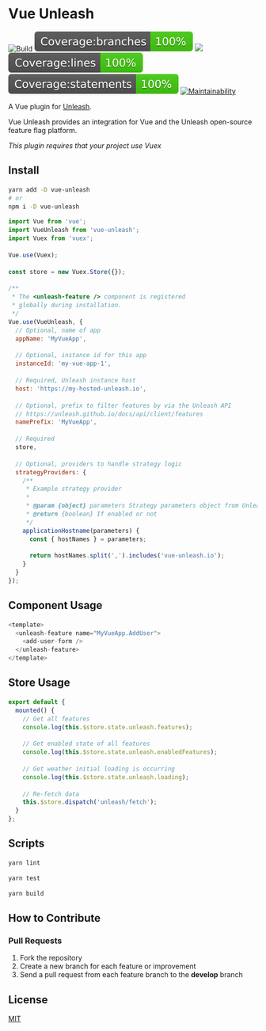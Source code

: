 # Vue Unleash

![Build](https://github.com/crishellco/vue-unleash/workflows/Build/badge.svg)
![](badges/badge-branches.svg)
![](badges/badge-functionss.svg)
![](badges/badge-lines.svg)
![](badges/badge-statements.svg)
[![Maintainability](https://api.codeclimate.com/v1/badges/2a6e74587ac474c5f0d5/maintainability)](https://codeclimate.com/github/crishellco/vue-unleash/maintainability)

A Vue plugin for [Unleash](https://unleash.github.io/).

Vue Unleash provides an integration for Vue and the Unleash open-source feature flag platform.

_This plugin requires that your project use Vuex_

## Install

```bash
yarn add -D vue-unleash
# or
npm i -D vue-unleash
```

```javascript
import Vue from 'vue';
import VueUnleash from 'vue-unleash';
import Vuex from 'vuex';

Vue.use(Vuex);

const store = new Vuex.Store({});

/**
 * The <unleash-feature /> component is registered
 * globally during installation.
 */
Vue.use(VueUnleash, {
  // Optional, name of app
  appName: 'MyVueApp',

  // Optional, instance id for this app
  instanceId: 'my-vue-app-1',

  // Required, Unleash instance host
  host: 'https://my-hosted-unleash.io',

  // Optional, prefix to filter features by via the Unleash API
  // https://unleash.github.io/docs/api/client/features
  namePrefix: 'MyVueApp',

  // Required
  store,

  // Optional, providers to handle strategy logic
  strategyProviders: {
    /**
     * Example strategy provider
     *
     * @param {object} parameters Strategy parameters object from Unleash API
     * @return {boolean} If enabled or not
     */
    applicationHostname(parameters) {
      const { hostNames } = parameters;

      return hostNames.split(',').includes('vue-unleash.io');
    }
  }
});
```

## Component Usage

```javascript
<template>
  <unleash-feature name="MyVueApp.AddUser">
    <add-user-form />
  </unleash-feature>
</template>
```

## Store Usage

```javascript
export default {
  mounted() {
    // Get all features
    console.log(this.$store.state.unleash.features);

    // Get enabled state of all features
    console.log(this.$store.state.unleash.enabledFeatures);

    // Get weather initial loading is occurring
    console.log(this.$store.state.unleash.loading);

    // Re-fetch data
    this.$store.dispatch('unleash/fetch');
  }
};
```

## Scripts

```bash
yarn lint
```

```bash
yarn test
```

```bash
yarn build
```

## How to Contribute

### Pull Requests

1. Fork the repository
2. Create a new branch for each feature or improvement
3. Send a pull request from each feature branch to the **develop** branch

## License

[MIT](http://opensource.org/licenses/MIT)
